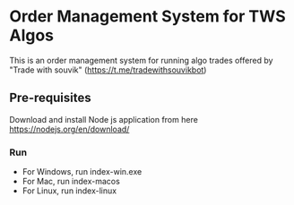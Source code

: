 # Order Management System for TWS Algos

This is an order management system for running algo trades offered by "Trade with souvik" (https://t.me/tradewithsouvikbot)

## Pre-requisites

Download and install Node js application from here https://nodejs.org/en/download/

### Run

- For Windows, run index-win.exe
- For Mac, run index-macos
- For Linux, run index-linux
